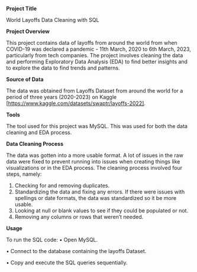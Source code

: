 **Project Title** 

World Layoffs Data Cleaning with SQL

**Project Overview**

This project contains data of layoffs from around the world from when COVID-19 was declared a pandemic - 11th March, 2020 to 6th March, 2023, particularly from tech companies. The project involves cleaning the data and performing Exploratory Data Analysis (EDA) to find better insights and to explore the data to find trends and patterns.

**Source of Data**

The data was obtained from Layoffs Dataset from around the world for a period of three years (2020-2023) on Kaggle [https://www.kaggle.com/datasets/swaptr/layoffs-2022].

**Tools**

The tool used for this project was MySQL. This was used for both the data cleaning and EDA process.

**Data Cleaning Process**

The data was gotten into a more usable format. A lot of issues in the raw data were fixed to prevent running into issues when creating things like visualizations or in the EDA process. The cleaning process involved four steps, namely:
1.	Checking for and removing duplicates.
2.	Standardizing the data and fixing any errors. If there were issues with spellings or date formats, the data was standardized so it be more usable.
3.	Looking at null or blank values to see if they could be populated or not.
4.	Removing any columns or rows that weren’t needed.

**Usage**

To run the SQL code:
•	Open MySQL.

•	Connect to the database containing the layoffs Dataset.

•	Copy and execute the SQL queries sequentially.
